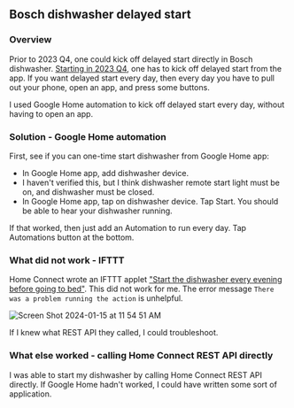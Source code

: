 ## Bosch dishwasher delayed start

### Overview

Prior to 2023 Q4, one could kick off delayed start directly in Bosch dishwasher. [Starting in 2023 Q4](https://www.reddit.com/r/Appliances/comments/18bhs2u/bosch_800_dishwasher_rant/?utm_source=share&utm_medium=web3x&utm_name=web3xcss&utm_term=1&utm_content=share_button), one has to kick off delayed start from the app. If you want delayed start every day, then every day you have to pull out your phone, open an app, and press some buttons.

I used Google Home automation to kick off delayed start every day, without having to open an app.

### Solution - Google Home automation

First, see if you can one-time start dishwasher from Google Home app:

- In Google Home app, add dishwasher device.
- I haven't verified this, but I think dishwasher remote start light must be on, and dishwasher must be closed.
- In Google Home app, tap on dishwasher device. Tap Start. You should be able to hear your dishwasher running.

If that worked, then just add an Automation to run every day. Tap Automations button at the bottom.

### What did not work - IFTTT

Home Connect wrote an IFTTT applet ["Start the dishwasher every evening before going to bed"]([url](https://ifttt.com/applets/B9aH4hNZ-start-the-dishwasher-every-evening-before-going-to-bed)https://ifttt.com/applets/B9aH4hNZ-start-the-dishwasher-every-evening-before-going-to-bed). This did not work for me. The error message `There was a problem running the action` is unhelpful.

![Screen Shot 2024-01-15 at 11 54 51 AM](https://github.com/melissachang/bosch-dishwasher-delayed-start/assets/10929390/f2cbebeb-c0ec-4904-b206-6bd29de4ed5c)

If I knew what REST API they called, I could troubleshoot.

### What else worked - calling Home Connect REST API directly

I was able to start my dishwasher by calling Home Connect REST API directly. If Google Home hadn't worked, I could have written some sort of application.
